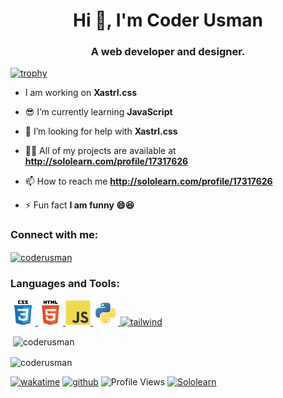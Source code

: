 <h1 align="center">Hi 👋, I'm Coder Usman</h1>
<h3 align="center">A web developer and designer.</h3>

[![trophy](https://github-profile-trophy.vercel.app/?username=coderusman&theme=onedark)](https://github.com/coderusman/github-profile-trophy)
- I am working on **Xastrl.css**

- 😎 I’m currently learning **JavaScript**

- 🤝 I’m looking for help with **Xastrl.css**

- 👨‍💻 All of my projects are available at **http://sololearn.com/profile/17317626**

- 📫 How to reach me **http://sololearn.com/profile/17317626**

- ⚡ Fun fact **I am funny 😄😆**

<h3 align="left">Connect with me:</h3>
<p align="left">
<a href="https://dev.to/coderusman" target="blank"><img align="center" src="https://raw.githubusercontent.com/rahuldkjain/github-profile-readme-generator/master/src/images/icons/Social/devto.svg" alt="coderusman" height="30" width="40" /></a>
</p>

<h3 align="left">Languages and Tools:</h3>
<p align="left"> <a href="https://www.w3schools.com/css/" target="_blank" rel="noreferrer"> <img src="https://raw.githubusercontent.com/devicons/devicon/master/icons/css3/css3-original-wordmark.svg" alt="css3" width="40" height="40"/> </a> <a href="https://www.w3.org/html/" target="_blank" rel="noreferrer"> <img src="https://raw.githubusercontent.com/devicons/devicon/master/icons/html5/html5-original-wordmark.svg" alt="html5" width="40" height="40"/> </a> <a href="https://developer.mozilla.org/en-US/docs/Web/JavaScript" target="_blank" rel="noreferrer"> <img src="https://raw.githubusercontent.com/devicons/devicon/master/icons/javascript/javascript-original.svg" alt="javascript" width="40" height="40"/> </a> <a href="https://www.python.org" target="_blank" rel="noreferrer"> <img src="https://raw.githubusercontent.com/devicons/devicon/master/icons/python/python-original.svg" alt="python" width="40" height="40"/> </a> <a href="https://tailwindcss.com/" target="_blank" rel="noreferrer"> <img src="https://www.vectorlogo.zone/logos/tailwindcss/tailwindcss-icon.svg" alt="tailwind" width="40" height="40"/> </a> </p>

<p>&nbsp;<img align="center" src="https://github-readme-stats.vercel.app/api?username=coderusman&show_icons=true&locale=en" alt="coderusman" /></p>

<p><img align="center" src="https://github-readme-streak-stats.herokuapp.com/?user=coderusman&" alt="coderusman" /></p>


[![wakatime](https://wakatime.com/badge/user/7feef675-b111-4e09-bd57-ee1088ecd8ba.svg?style=for-the-badge)](https://wakatime.com/@7feef675-b111-4e09-bd57-ee1088ecd8ba)
[![github](https://img.shields.io/github/followers/CoderUsman?logo=github&style=for-the-badge)](https://github.com/CoderUsman?tab=followers)
![Profile Views](https://komarev.com/ghpvc/?username=CoderUsman&label=Profile%20views&color=0e75b6&style=for-the-badge)
[![Sololearn](https://img.shields.io/badge/-Sololearn-gray?logo=sololearn&logoWidth=10&logoColor=white&style=for-the-badge)](https://sololearn.com/profile/17317626)
